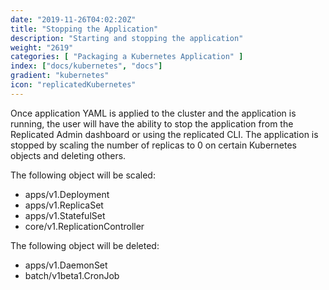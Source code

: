 ```yaml
---
date: "2019-11-26T04:02:20Z"
title: "Stopping the Application"
description: "Starting and stopping the application"
weight: "2619"
categories: [ "Packaging a Kubernetes Application" ]
index: ["docs/kubernetes", "docs"]
gradient: "kubernetes"
icon: "replicatedKubernetes"
---
```


Once application YAML is applied to the cluster and the application is running, the user will have the ability to stop the application from the Replicated Admin dashboard or using the replicated CLI.  The application is stopped by scaling the number of replicas to 0 on certain Kubernetes objects and deleting others.

The following object will be scaled:

 - apps/v1.Deployment
 - apps/v1.ReplicaSet
 - apps/v1.StatefulSet
 - core/v1.ReplicationController

 The following object will be deleted:

 - apps/v1.DaemonSet
 - batch/v1beta1.CronJob
